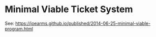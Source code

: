 # Minimal Viable Ticket System

See: <https://joearms.github.io/published/2014-06-25-minimal-viable-program.html>
